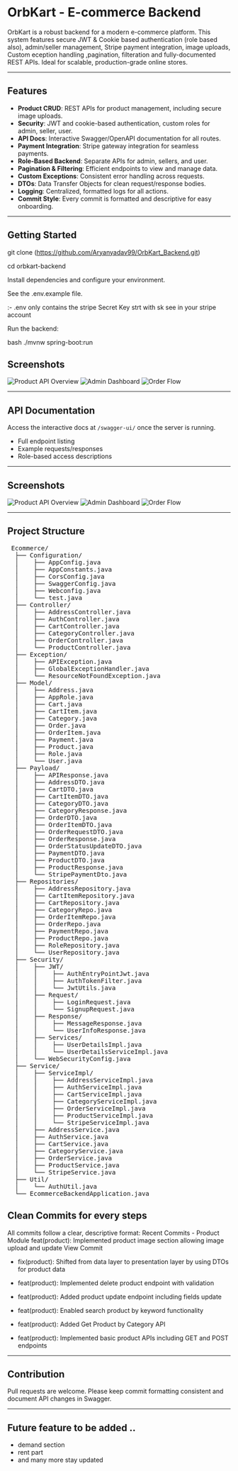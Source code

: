 # OrbKart - E-commerce Backend

OrbKart is a robust backend for a modern e-commerce platform. This system features secure JWT & Cookie based authentication (role based also), admin/seller management, Stripe payment integration, image uploads, Custom eception handling ,pagination, filteration and fully-documented REST APIs. Ideal for scalable, production-grade online stores.

---

## Features

- **Product CRUD**: REST APIs for product management, including secure image uploads.
- **Security**: JWT and cookie-based authentication, custom roles for admin, seller, user.
- **API Docs**: Interactive Swagger/OpenAPI documentation for all routes.
- **Payment Integration**: Stripe gateway integration for seamless payments.
- **Role-Based Backend**: Separate APIs for admin, sellers, and user.
- **Pagination & Filtering**: Efficient endpoints to view and manage data.
- **Custom Exceptions**: Consistent error handling across requests.
- **DTOs**: Data Transfer Objects for clean request/response bodies.
- **Logging**: Centralized, formatted logs for all actions.
- **Commit Style**: Every commit is formatted and descriptive for easy onboarding.

---

## Getting Started
git clone (https://github.com/Aryanyadav99/OrbKart_Backend.git)

cd orbkart-backend

Install dependencies and configure your environment.

See the .env.example file.

:- .env only contains the stripe Secret Key strt with sk see in your stripe account

Run the backend:

bash
./mvnw spring-boot:run

## Screenshots

![Product API Overview](images/product-api.png)
![Admin Dashboard](images/admin-dashboard.png)
![Order Flow](images/order-flow.png)

---

## API Documentation

Access the interactive docs at `/swagger-ui/` once the server is running.
- Full endpoint listing
- Example requests/responses
- Role-based access descriptions

---
## Screenshots

![Product API Overview](images/product-api.png)
![Admin Dashboard](images/admin-dashboard.png)
![Order Flow](images/order-flow.png)

---

## Project Structure

<pre> Ecommerce/
  ├── Configuration/
  │    ├── AppConfig.java
  │    ├── AppConstants.java
  │    ├── CorsConfig.java
  │    ├── SwaggerConfig.java
  │    ├── Webconfig.java
  │    └── test.java
  ├── Controller/
  │    ├── AddressController.java
  │    ├── AuthController.java
  │    ├── CartController.java
  │    ├── CategoryController.java
  │    ├── OrderController.java
  │    └── ProductController.java
  ├── Exception/
  │    ├── APIException.java
  │    ├── GlobalExceptionHandler.java
  │    └── ResourceNotFoundException.java
  ├── Model/
  │    ├── Address.java
  │    ├── AppRole.java
  │    ├── Cart.java
  │    ├── CartItem.java
  │    ├── Category.java
  │    ├── Order.java
  │    ├── OrderItem.java
  │    ├── Payment.java
  │    ├── Product.java
  │    ├── Role.java
  │    └── User.java
  ├── Payload/
  │    ├── APIResponse.java
  │    ├── AddressDTO.java
  │    ├── CartDTO.java
  │    ├── CartItemDTO.java
  │    ├── CategoryDTO.java
  │    ├── CategoryResponse.java
  │    ├── OrderDTO.java
  │    ├── OrderItemDTO.java
  │    ├── OrderRequestDTO.java
  │    ├── OrderResponse.java
  │    ├── OrderStatusUpdateDTO.java
  │    ├── PaymentDTO.java
  │    ├── ProductDTO.java
  │    ├── ProductResponse.java
  │    └── StripePaymentDto.java
  ├── Repositories/
  │    ├── AddressRepository.java
  │    ├── CartItemRepository.java
  │    ├── CartRepository.java
  │    ├── CategoryRepo.java
  │    ├── OrderItemRepo.java
  │    ├── OrderRepo.java
  │    ├── PaymentRepo.java
  │    ├── ProductRepo.java
  │    ├── RoleRepository.java
  │    └── UserRepository.java
  ├── Security/
  │    ├── JWT/
  │    │    ├── AuthEntryPointJwt.java
  │    │    ├── AuthTokenFilter.java
  │    │    └── JwtUtils.java
  │    ├── Request/
  │    │    ├── LoginRequest.java
  │    │    └── SignupRequest.java
  │    ├── Response/
  │    │    ├── MessageResponse.java
  │    │    └── UserInfoResponse.java
  │    ├── Services/
  │    │    ├── UserDetailsImpl.java
  │    │    └── UserDetailsServiceImpl.java
  │    └── WebSecurityConfig.java
  ├── Service/
  │    ├── ServiceImpl/
  │    │    ├── AddressServiceImpl.java
  │    │    ├── AuthServiceImpl.java
  │    │    ├── CartServiceImpl.java
  │    │    ├── CategoryServiceImpl.java
  │    │    ├── OrderServiceImpl.java
  │    │    ├── ProductServiceImpl.java
  │    │    └── StripeServiceImpl.java
  │    ├── AddressService.java
  │    ├── AuthService.java
  │    ├── CartService.java
  │    ├── CategoryService.java
  │    ├── OrderService.java
  │    ├── ProductService.java
  │    └── StripeService.java
  ├── Util/
  │    └── AuthUtil.java
  └── EcommerceBackendApplication.java </pre>

## Clean Commits for every steps 

All commits follow a clear, descriptive format:
Recent Commits - Product Module
feat(product): Implemented product image section allowing image upload and update
View Commit

- fix(product): Shifted from data layer to presentation layer by using DTOs for product data

- feat(product): Implemented delete product endpoint with validation

- feat(product): Added product update endpoint including fields update

- feat(product): Enabled search product by keyword functionality

- feat(product): Added Get Product by Category API

- feat(product): Implemented basic product APIs including GET and POST endpoints

---

## Contribution

Pull requests are welcome. Please keep commit formatting consistent and document API changes in Swagger.

---

## Future feature to be added  ..
- demand section
- rent part
- and many more stay updated
